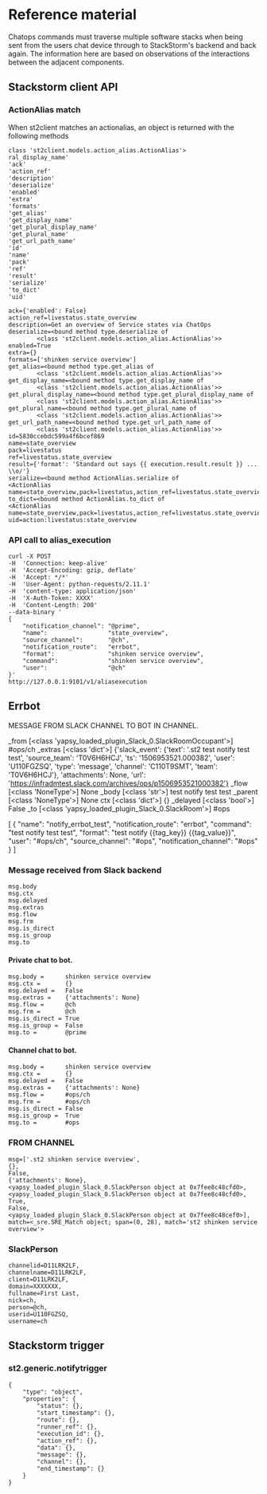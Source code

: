 # Reference material

Chatops commands must traverse multiple software stacks when being sent from the users chat device
through to StackStorm's backend and back again.  The information here are based on observations of the
interactions between the adjacent components.

## Stackstorm client API

### ActionAlias match
When st2client matches an actionalias, an object is returned with the following methods

    class 'st2client.models.action_alias.ActionAlias'>
    ral_display_name'
    'ack'
    'action_ref'
    'description'
    'deserialize'
    'enabled'
    'extra'
    'formats'
    'get_alias'
    'get_display_name'
    'get_plural_display_name'
    'get_plural_name'
    'get_url_path_name'
    'id'
    'name'
    'pack'
    'ref'
    'result'
    'serialize'
    'to_dict'
    'uid'

    ack={'enabled': False}
    action_ref=livestatus.state_overview
    description=Get an overview of Service states via ChatOps
    deserialize=<bound method type.deserialize of
            <class 'st2client.models.action_alias.ActionAlias'>>
    enabled=True
    extra={}
    formats=['shinken service overview']
    get_alias=<bound method type.get_alias of
            <class 'st2client.models.action_alias.ActionAlias'>>
    get_display_name=<bound method type.get_display_name of
            <class 'st2client.models.action_alias.ActionAlias'>>
    get_plural_display_name=<bound method type.get_plural_display_name of
            <class 'st2client.models.action_alias.ActionAlias'>>
    get_plural_name=<bound method type.get_plural_name of
            <class 'st2client.models.action_alias.ActionAlias'>>
    get_url_path_name=<bound method type.get_url_path_name of
            <class 'st2client.models.action_alias.ActionAlias'>>
    id=5830ccebdc599a4f6bcef869
    name=state_overview
    pack=livestatus
    ref=livestatus.state_overview
    result={'format': 'Standard out says {{ execution.result.result }} ... \\o/'}
    serialize=<bound method ActionAlias.serialize of
    <ActionAlias name=state_overview,pack=livestatus,action_ref=livestatus.state_overview>>
    to_dict=<bound method ActionAlias.to_dict of
    <ActionAlias name=state_overview,pack=livestatus,action_ref=livestatus.state_overview>>
    uid=action:livestatus:state_overview

### API call to alias_execution

    curl -X POST
    -H  'Connection: keep-alive'
    -H  'Accept-Encoding: gzip, deflate'
    -H  'Accept: */*'
    -H  'User-Agent: python-requests/2.11.1'
    -H  'content-type: application/json'
    -H  'X-Auth-Token: XXXX'
    -H  'Content-Length: 200'
    --data-binary '
    {
        "notification_channel": "@prime",
        "name":                 "state_overview",
        "source_channel":       "@ch",
        "notification_route":   "errbot",
        "format":               "shinken service overview",
        "command":              "shinken service overview",
        "user":                 "@ch"
    }'
    http://127.0.0.1:9101/v1/aliasexecution



## Errbot

MESSAGE FROM SLACK CHANNEL TO BOT IN CHANNEL.

_from [<class 'yapsy_loaded_plugin_Slack_0.SlackRoomOccupant'>] #ops/ch
_extras [<class 'dict'>] {'slack_event': {'text': '.st2 test notify test test', 'source_team': 'T0V6H6HCJ', 'ts': '1506953521.000382', 'user': 'U110FGZSQ', 'type': 'message', 'channel': 'C110T9SMT', 'team': 'T0V6H6HCJ'}, 'attachments': None, 'url': 'https://infradmtest.slack.com/archives/ops/p1506953521000382'}
_flow [<class 'NoneType'>] None
_body [<class 'str'>] test notify test test
_parent [<class 'NoneType'>] None
ctx [<class 'dict'>] {}
_delayed [<class 'bool'>] False
_to [<class 'yapsy_loaded_plugin_Slack_0.SlackRoom'>] #ops


[
  {
    "name": "notify_errbot_test",
    "notification_route": "errbot",
    "command": "test notify test test",
    "format": "test notify {{tag_key}} {{tag_value}}",
    "user": "#ops/ch",
    "source_channel": "#ops",
    "notification_channel": "#ops"
  }
]



### Message received from Slack backend

    msg.body
    msg.ctx
    msg.delayed
    msg.extras
    msg.flow
    msg.frm
    msg.is_direct
    msg.is_group
    msg.to

#### Private chat to bot.
    msg.body =      shinken service overview
    msg.ctx =       {}
    msg.delayed =   False
    msg.extras =    {'attachments': None}
    msg.flow =      @ch
    msg.frm =       @ch
    msg.is_direct = True
    msg.is_group =  False
    msg.to =        @prime

#### Channel chat to bot.
    msg.body =      shinken service overview
    msg.ctx =       {}
    msg.delayed =   False
    msg.extras =    {'attachments': None}
    msg.flow =      #ops/ch
    msg.frm =       #ops/ch
    msg.is_direct = False
    msg.is_group =  True
    msg.to =        #ops



### FROM CHANNEL

    msg=['.st2 shinken service overview',
    {},
    False,
    {'attachments': None},
    <yapsy_loaded_plugin_Slack_0.SlackPerson object at 0x7fee8c48cfd0>,
    <yapsy_loaded_plugin_Slack_0.SlackPerson object at 0x7fee8c48cfd0>,
    True,
    False,
    <yapsy_loaded_plugin_Slack_0.SlackPerson object at 0x7fee8c48cef0>],
    match=<_sre.SRE_Match object; span=(0, 28), match='st2 shinken service overview'>

### SlackPerson

    channelid=D11LRK2LF,
    channelname=D11LRK2LF,
    client=D11LRK2LF,
    domain=XXXXXXX,
    fullname=First Last,
    nick=ch,
    person=@ch,
    userid=U110FGZSQ,
    username=ch

## Stackstorm trigger

### st2.generic.notifytrigger

    {
        "type": "object",
        "properties": {
            "status": {},
            "start_timestamp": {},
            "route": {},
            "runner_ref": {},
            "execution_id": {},
            "action_ref": {},
            "data": {},
            "message": {},
            "channel": {},
            "end_timestamp": {}
        }
    }
